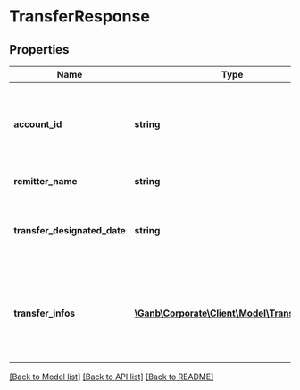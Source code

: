 # TransferResponse

## Properties
Name | Type | Description | Notes
------------ | ------------- | ------------- | -------------
**account_id** | **string** | 口座ID 半角数字 口座を識別するID 引き落とし元となる口座情報 | [optional] 
**remitter_name** | **string** | 振込依頼人名 半角文字 | [optional] 
**transfer_designated_date** | **string** | 振込指定日 半角文字 YYYY-MM-DD形式 | [optional] 
**transfer_infos** | [**\Ganb\Corporate\Client\Model\TransferInfo[]**](TransferInfo.md) | 振込情報 振込情報のリスト 該当する情報が無い場合は空のリストを返却 | [optional] 

[[Back to Model list]](../README.md#documentation-for-models) [[Back to API list]](../README.md#documentation-for-api-endpoints) [[Back to README]](../README.md)


